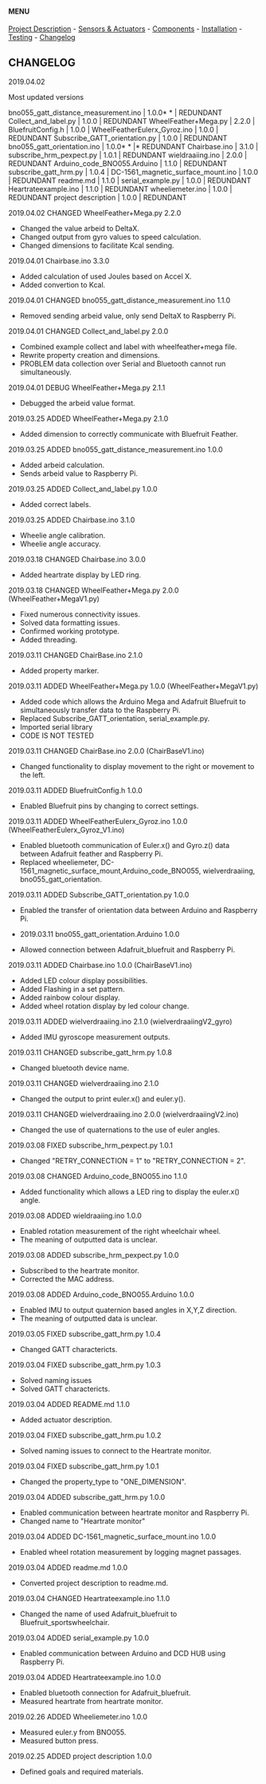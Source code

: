 #### MENU

[Project Description](README.md) - [Sensors & Actuators](SENSORS_ACTUATORS.md) - [Components](COMPONENTS.md) - [Installation](INSTALLATION.md) - [Testing](TESTING.md) - [Changelog](CHANGELOG.md)

## CHANGELOG

2019.04.02

Most updated versions

bno055_gatt_distance_measurement.ino |	1.0.0* * | REDUNDANT
Collect_and_label.py | 1.0.0 | REDUNDANT
WheelFeather+Mega.py | 2.2.0 |
BluefruitConfig.h | 1.0.0 |
WheelFeatherEulerx_Gyroz.ino | 1.0.0 | REDUNDANT
Subscribe_GATT_orientation.py | 1.0.0 | REDUNDANT
bno055_gatt_orientation.ino | 1.0.0* * |* REDUNDANT
Chairbase.ino | 3.1.0 |
subscribe_hrm_pexpect.py | 1.0.1 | REDUNDANT
wieldraaiing.ino | 2.0.0 | REDUNDANT
Arduino_code_BNO055.Arduino | 1.1.0 | REDUNDANT
subscribe_gatt_hrm.py | 1.0.4 |
DC-1561_magnetic_surface_mount.ino | 1.0.0 | REDUNDANT
readme.md | 1.1.0 |
serial_example.py | 1.0.0 | REDUNDANT
Heartrateexample.ino | 1.1.0 | REDUNDANT
wheeliemeter.ino | 1.0.0 | REDUNDANT
project description | 1.0.0 | REDUNDANT



2019.04.02 CHANGED WheelFeather+Mega.py 2.2.0
* Changed the value arbeid to DeltaX.
* Changed output from gyro values to speed calculation.
* Changed dimensions to facilitate Kcal sending.

2019.04.01 Chairbase.ino 3.3.0
* Added calculation of used Joules based on Accel X.
* Added convertion to Kcal.

2019.04.01 CHANGED bno055_gatt_distance_measurement.ino 1.1.0
* Removed sending arbeid value, only send DeltaX to Raspberry Pi.

2019.04.01 CHANGED Collect_and_label.py 2.0.0
* Combined example collect and label with wheelfeather+mega file.
* Rewrite property creation and dimensions.
* PROBLEM data collection over Serial and Bluetooth cannot run simultaneously.

2019.04.01 DEBUG WheelFeather+Mega.py 2.1.1
* Debugged the arbeid value format.

2019.03.25 ADDED WheelFeather+Mega.py 2.1.0
* Added dimension to correctly communicate with Bluefruit Feather.

2019.03.25 ADDED bno055_gatt_distance_measurement.ino 1.0.0
* Added arbeid calculation.
* Sends arbeid value to Raspberry Pi.

2019.03.25 ADDED Collect_and_label.py 1.0.0
* Added correct labels.

2019.03.25 ADDED Chairbase.ino 3.1.0
* Wheelie angle calibration.
* Wheelie angle accuracy.

2019.03.18 CHANGED Chairbase.ino 3.0.0
* Added heartrate display by LED ring.

2019.03.18 CHANGED WheelFeather+Mega.py 2.0.0 (WheelFeather+MegaV1.py)
* Fixed numerous connectivity issues.
* Solved data formatting issues.
* Confirmed working prototype.
* Added threading.

2019.03.11 CHANGED ChairBase.ino 2.1.0
* Added property marker.

2019.03.11 ADDED WheelFeather+Mega.py 1.0.0 (WheelFeather+MegaV1.py)
* Added code which allows the Arduino Mega and Adafruit Bluefruit to simultaneously transfer data to the Raspberry Pi.
* Replaced Subscribe_GATT_orientation, serial_example.py.
* Imported serial library
* CODE IS NOT TESTED

2019.03.11 CHANGED ChairBase.ino 2.0.0 (ChairBaseV1.ino)
* Changed functionality to display movement to the right or movement to the left.

2019.03.11 ADDED BluefruitConfig.h 1.0.0
* Enabled Bluefruit pins by changing to correct settings.

2019.03.11 ADDED WheelFeatherEulerx_Gyroz.ino 1.0.0 (WheelFeatherEulerx_Gyroz_V1.ino)
* Enabled bluetooth communication of Euler.x() and Gyro.z() data between Adafruit feather and Raspberry Pi.
* Replaced wheeliemeter, DC-1561_magnetic_surface_mount,Arduino_code_BNO055, wielverdraaiing, bno055_gatt_orientation.

2019.03.11 ADDED Subscribe_GATT_orientation.py 1.0.0
* Enabled the transfer of orientation data between Arduino and Raspberry Pi.

* 2019.03.11 bno055_gatt_orientation.Arduino 1.0.0
* Allowed connection between Adafruit_bluefruit and Raspberry Pi.

2019.03.11 ADDED Chairbase.ino 1.0.0 (ChairBaseV1.ino)
* Added LED colour display possibilities.
* Added Flashing in a set pattern.
* Added rainbow colour display.
* Added wheel rotation display by led colour change.

2019.03.11 ADDED wielverdraaiing.ino 2.1.0 (wielverdraaiingV2_gyro)
* Added IMU gyroscope measurement outputs.

2019.03.11 CHANGED subscribe_gatt_hrm.py 1.0.8
* Changed bluetooth device name.

2019.03.11 CHANGED wielverdraaiing.ino 2.1.0
* Changed the output to print euler.x() and euler.y().

2019.03.11 CHANGED wielverdraaiing.ino 2.0.0 (wielverdraaiingV2.ino)
* Changed the use of quaternations to the use of euler angles.

2019.03.08 FIXED subscribe_hrm_pexpect.py 1.0.1
* Changed "RETRY_CONNECTION = 1" to "RETRY_CONNECTION = 2".

2019.03.08 CHANGED Arduino_code_BNO055.ino 1.1.0
* Added functionality which allows a LED ring to display the euler.x() angle.

2019.03.08 ADDED wieldraaiing.ino 1.0.0
* Enabled rotation measurement of the right wheelchair wheel.
* The meaning of outputted data is unclear.

2019.03.08 ADDED subscribe_hrm_pexpect.py 1.0.0
* Subscribed to the heartrate monitor.
* Corrected the MAC address.

2019.03.08 ADDED Arduino_code_BNO055.Arduino 1.0.0
* Enabled IMU to output quaternion based angles in X,Y,Z direction.
* The meaning of outputted data is unclear.

2019.03.05 FIXED subscribe_gatt_hrm.py 1.0.4
* Changed GATT charactericts.

2019.03.04 FIXED subscribe_gatt_hrm.py 1.0.3
* Solved naming issues
* Solved GATT charactericts.

2019.03.04 ADDED README.md 1.1.0
* Added actuator description.

2019.03.04 FIXED subscribe_gatt_hrm.pu 1.0.2
* Solved naming issues to connect to the Heartrate monitor.

2019.03.04 FIXED subscribe_gatt_hrm.py 1.0.1
* Changed the property_type to "ONE_DIMENSION".

2019.03.04 ADDED subscribe_gatt_hrm.py 1.0.0
* Enabled communication between heartrate monitor and Raspberry Pi.
* Changed name to "Heartrate monitor"

2019.03.04 ADDED DC-1561_magnetic_surface_mount.ino 1.0.0
* Enabled wheel rotation measurement by logging magnet passages.

2019.03.04 ADDED readme.md 1.0.0
* Converted project description to readme.md.

2019.03.04 CHANGED Heartrateexample.ino 1.1.0
* Changed the name of used Adafruit_bluefruit to Bluefruit_sportswheelchair.

2019.03.04 ADDED serial_example.py 1.0.0
* Enabled communication between Arduino and DCD HUB using Raspberry Pi.

2019.03.04 ADDED Heartrateexample.ino 1.0.0
* Enabled bluetooth connection for Adafruit_bluefruit.
* Measured heartrate from heartrate monitor.

2019.02.26 ADDED Wheeliemeter.ino 1.0.0
* Measured euler.y from BNO055.
* Measured button press.

2019.02.25 ADDED project description 1.0.0
* Defined goals and required materials.
